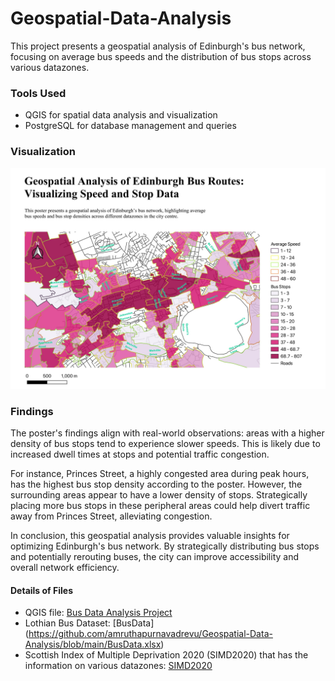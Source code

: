 # Geospatial-Data-Analysis

This project presents a geospatial analysis of Edinburgh's bus network, focusing on average bus speeds and the distribution of bus stops across various datazones.

### Tools Used 

* QGIS for spatial data analysis and visualization
* PostgreSQL for database management and queries

### Visualization

<p align="center">
    <img src="https://github.com/amruthapurnavadrevu/Geospatial-Data-Analysis/blob/main/Lothian%20Bus%20Visualisation.jpg" alt="Bus Network Visualization" width="750"/>
</p>

### Findings

The poster's findings align with real-world observations: areas with a higher density of bus stops tend to experience slower speeds. This is likely due to increased dwell times at stops and potential traffic congestion.

For instance, Princes Street, a highly congested area during peak hours, has the highest bus stop density according to the poster. However, the surrounding areas appear to have a lower density of stops. Strategically placing more bus stops in these peripheral areas could help divert traffic away from Princes Street, alleviating congestion.

In conclusion, this geospatial analysis provides valuable insights for optimizing Edinburgh's bus network. By strategically distributing bus stops and potentially rerouting buses, the city can improve accessibility and overall network efficiency.

#### Details of Files

* QGIS file: [Bus Data Analysis Project](https://github.com/amruthapurnavadrevu/Geospatial-Data-Analysis/blob/main/BusDataAnalysis.qgz)
* Lothian Bus Dataset: [BusData] (https://github.com/amruthapurnavadrevu/Geospatial-Data-Analysis/blob/main/BusData.xlsx)
* Scottish Index of Multiple Deprivation 2020 (SIMD2020) that has the information on various datazones: [SIMD2020](https://github.com/amruthapurnavadrevu/Geospatial-Data-Analysis/blob/main/simd2020.sql) 
 
